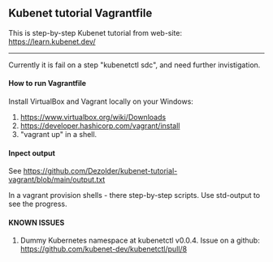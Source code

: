## Kubenet tutorial Vagrantfile

This is step-by-step Kubenet tutorial from web-site: https://learn.kubenet.dev/

--- 

Currently it is fail on a step "kubenetctl sdc", and need further invistigation.

#### How to run Vagrantfile
Install VirtualBox and Vagrant locally on your Windows:
1) https://www.virtualbox.org/wiki/Downloads
2) https://developer.hashicorp.com/vagrant/install
3) "vagrant up" in a shell.

#### Inpect output
See https://github.com/Dezolder/kubenet-tutorial-vagrant/blob/main/output.txt

In a vagrant provision shells - there step-by-step scripts. Use std-output to see the progress.

#### KNOWN ISSUES
1) Dummy Kubernetes namespace at kubenetctl v0.0.4. Issue on a github: https://github.com/kubenet-dev/kubenetctl/pull/8
